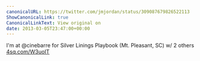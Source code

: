 ```yaml
---
canonicalURL: https://twitter.com/jmjordan/status/309087679826522113
ShowCanonicalLink: true
CanonicalLinkText: View original on
date: 2013-03-05T23:47:00+00:00
---
```

I'm at @cinebarre for Silver Linings Playbook (Mt. Pleasant, SC) w/ 2 others [4sq.com/W3uoIT](http://4sq.com/W3uoIT)